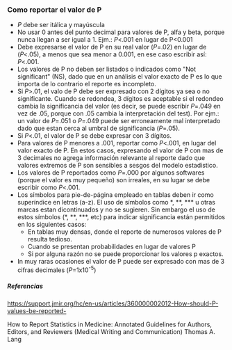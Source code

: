 ### Como reportar el valor de P

- *P* debe ser itálica y mayúscula
- No usar 0 antes del punto decimal para valores de P, alfa y beta, porque nunca llegan a ser igual a 1. Ejm.: *P*<.001 en lugar de P<0.001
- Debe expresarse el valor de P en su real valor (*P*=.02) en lugar de (*P*<.05), a menos que sea menor a 0.001, en ese caso escribir así: *P*<.001.
- Los valores de P no deben ser listados o indicados como "Not significant" (NS), dado que en un análisis el valor exacto de P es lo que importa de lo contrario el reporte es incompleto.
- Si *P*>.01, el valo de P debe ser expresado con 2 dígitos ya sea o no significante. Cuando se redondea, 3 dígitos es aceptable si el redondeo cambia la significancia del valor (es decir, se puede escribir *P*=.049 en vez de .05, porque con .05 cambia la interpretación del test). Por ejm.: un valor de *P*=.051 o *P*=.049 puede ser erroneamente mal interpretado dado que estan cerca al umbral de significancia (*P*=.05).
- Si *P*<.01, el valor de P se debe expresar con 3 dígitos.
- Para valores de P menores a .001, reportar como *P*<.001, en lugar del valor exacto de P. En estos casos, expresando el valor de P con mas de 3 decimales no agrega información relevante al reporte dado que valores extremos de P son sensibles a sesgos del modelo estadistico.
- Los valores de P reportados como *P*=.000 por algunos softwares (porque el valor es muy pequeño) son irreales, en su lugar se debe escribir como *P*<.001.
- Los símbolos para pie-de-página empleado en tablas deben ir como superíndice en letras (a-z). El uso de símbolos como \*, \*\*, \*\*\* u otras marcas estan dicontinuados y no se sugieren. Sin embargo el uso de estos símbolos (\*, \*\*, \*\*\*, etc) para indicar significancia están permitidos en los siguientes casos: 
  - En tablas muy densas, donde el reporte de numerosos valores de P resulta tedioso.
  - Cuando se presentan probabilidades en lugar de valores P
  - Si por alguna razón no se puede proporcionar los valores p exactos.
- In muy raras ocasiones el valor de P puede ser expresado con mas de 3 cifras decimales (*P*=1x10<sup>-5</sup>)

##### Referencias
https://support.jmir.org/hc/en-us/articles/360000002012-How-should-P-values-be-reported-

How to Report Statistics in Medicine: Annotated Guidelines for Authors, Editors, and Reviewers (Medical Writing and Communication) Thomas A. Lang
